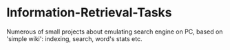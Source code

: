 # Information-Retrieval-Tasks
Numerous of small projects about emulating search engine on PC, based on 'simple wiki': indexing, search, word's stats etc.
